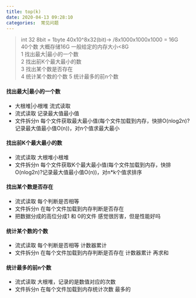 ```yaml
---
title: top(k)
date: 2020-04-13 09:28:10
categories:  常见问题
---
```



> int 32  8bit = 1byte 40x10^8x32(bit)-> /8x1000x1000x1000 = 16G  
> 40个数 大概存储16G  一般给定的内存大小<8G  
> 1  找出最大|最小的一个数  
> 2  找出前K个最大最小的数  
> 3  找出某个数是否存在  
> 4  统计某个数的个数
> 5  统计最多的前n个数

#### 找出最大|最小的一个数
  
* 大根堆|小根堆  流式读取
* 流式读取  记录最大值最小值 
* 文件拆分n  每个文件获取最大最小值(每个文件加载到内存，快排O(nlog2n)?记录最大值最小值O(n))，对n个值求最大最小

#### 找出前K个最大最小的数

* 流式读取  大根堆小根堆
* 文件拆分n  每个文件获取K个最大最小值(每个文件加载到内存，快排O(nlog2n)?记录最大值最小值O(n))，对n*k个值求排序

#### 找出某个数是否存在

* 流式读取 每个判断是否相等
* 文件拆分n 在每个文件加载到内存判断是否存在
* 把数据分成的高位分成1 和 0的文件  感觉很厉害，但是性能好吗

#### 统计某个数的个数

* 流式读取 每个判断是否相等 计数器累计
* 文件拆分n 在每个文件加载到内存判断是否存在  计数器累计  再求和

#### 统计最多的前n个数
* 流式读取  大根堆，记录的是数值对应的次数
* 文件拆分n 在每个文件加载到内存统计次数  最多的